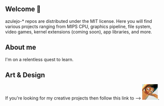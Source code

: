## Welcome 👋

azulejo-* repos are distributed under the MIT license. Here you will find various projects ranging from MIPS CPU, graphics pipeline, file system, video games, kernel extensions (coming soon), app libraries, and more.

## About me

I'm on a relentless quest to learn.

## Art & Design
If you're looking for my creative projects then follow this link to --> [<img src="./art.png" alt="art.png" height="50">](https://www.instagram.com/miklumba/).

<!-- div display="flex">
  <img src="./art.png" alt="art.png" height="150">
  <img src="https://github.com/miclomba/azulejo-gl-3dmodeler/blob/master/GL3DModeler.png" alt="GL3DModeler.png" height="150">
  <img src="https://github.com/miclomba/azulejo-gl-asteroids/blob/master/GLAsteroids.png" alt="GLAsteroids.png" height="150">
  <img src="https://github.com/miclomba/azulejo-mini-mips-8bit-processor/blob/master/screenshots/minimips.png" alt="minimips.png" height="150">
</div -->




<!--
**miclomba/miclomba** is a ✨ _special_ ✨ repository because its `README.md` (this file) appears on your GitHub profile.

Here are some ideas to get you started:

- 🔭 I’m currently working on ...
- 🌱 I’m currently learning ...
- 👯 I’m looking to collaborate on ...
- 🤔 I’m looking for help with ...
- 💬 Ask me about ...
- 📫 How to reach me: ...
- 😄 Pronouns: ...
- ⚡ Fun fact: ...
-->
